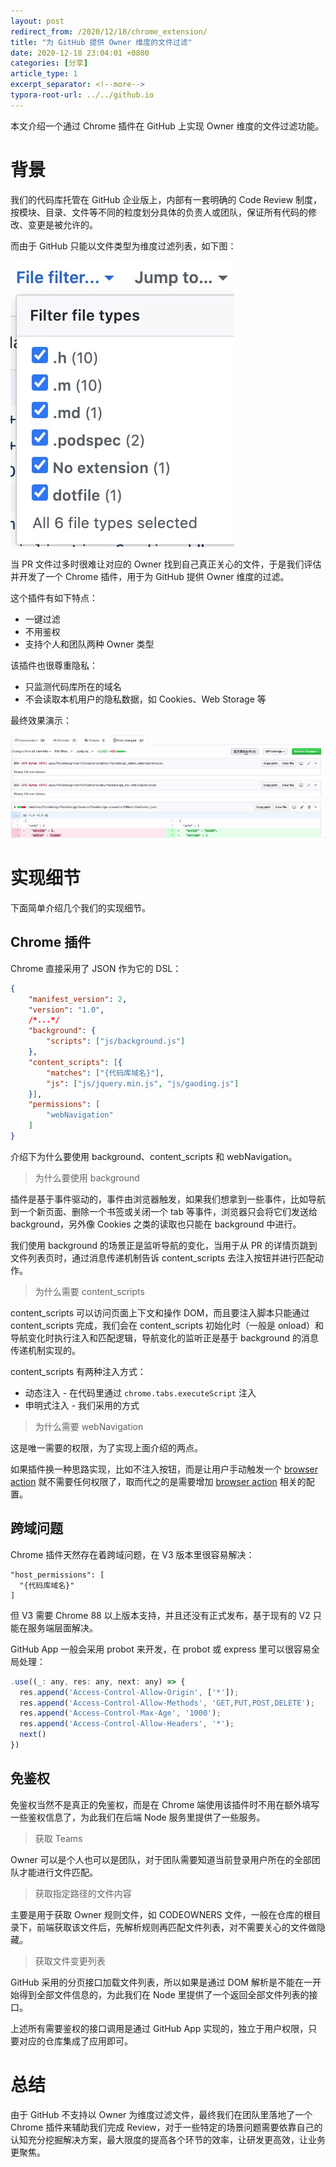 ```yaml
---
layout: post
redirect_from: /2020/12/18/chrome_extension/
title: "为 GitHub 提供 Owner 维度的文件过滤"
date: 2020-12-18 23:04:01 +0800
categories: [分享]
article_type: 1
excerpt_separator: <!--more-->
typora-root-url: ../../github.io
---
```


本文介绍一个通过 Chrome 插件在 GitHub 上实现 Owner 维度的文件过滤功能。

<!--more-->

# 背景

我们的代码库托管在 GitHub 企业版上，内部有一套明确的 Code Review 制度，按模块、目录、文件等不同的粒度划分具体的负责人或团队，保证所有代码的修改、变更是被允许的。

而由于 GitHub 只能以文件类型为维度过滤列表，如下图：

 ![image-20201219164446043](/assets/img/chrome_extension-1.png)

当 PR 文件过多时很难让对应的 Owner 找到自己真正关心的文件，于是我们评估并开发了一个 Chrome 插件，用于为 GitHub 提供 Owner 维度的过滤。

这个插件有如下特点：

- 一键过滤
- 不用鉴权
- 支持个人和团队两种 Owner 类型

该插件也很尊重隐私：

- 只监测代码库所在的域名
- 不会读取本机用户的隐私数据，如 Cookies、Web Storage 等

最终效果演示：

![ezgif.com-gif-maker](/assets/img/chrome_extension-2.gif)

# 实现细节

下面简单介绍几个我们的实现细节。

## Chrome 插件

Chrome 直接采用了 JSON 作为它的 DSL：

```json
{
    "manifest_version": 2,
    "version": "1.0",
    /*...*/
    "background": {
        "scripts": ["js/background.js"]
    },
    "content_scripts": [{
        "matches": ["{代码库域名}"],
        "js": ["js/jquery.min.js", "js/gaoding.js"]
    }],
    "permissions": [
        "webNavigation"
    ] 
}
```

介绍下为什么要使用 background、content_scripts 和 webNavigation。

> 为什么要使用 background

插件是基于事件驱动的，事件由浏览器触发，如果我们想拿到一些事件，比如导航到一个新页面、删除一个书签或关闭一个 tab 等事件，浏览器只会将它们发送给 background，另外像 Cookies 之类的读取也只能在 background 中进行。

我们使用 background 的场景正是监听导航的变化，当用于从 PR 的详情页跳到文件列表页时，通过消息传递机制告诉 content_scripts 去注入按钮并进行匹配动作。

> 为什么需要 content_scripts

content_scripts 可以访问页面上下文和操作 DOM，而且要注入脚本只能通过 content_scripts 完成，我们会在 content_scripts 初始化时（一般是 onload）和导航变化时执行注入和匹配逻辑，导航变化的监听正是基于 background 的消息传递机制实现的。

content_scripts 有两种注入方式：

- 动态注入 - 在代码里通过 `chrome.tabs.executeScript` 注入
- 申明式注入 - 我们采用的方式

> 为什么需要 webNavigation

这是唯一需要的权限，为了实现上面介绍的两点。

如果插件换一种思路实现，比如不注入按钮，而是让用户手动触发一个 [browser action](https://developer.chrome.com/docs/extensions/reference/browserAction/) 就不需要任何权限了，取而代之的是需要增加 [browser action](https://developer.chrome.com/docs/extensions/reference/browserAction/) 相关的配置。

## 跨域问题

Chrome 插件天然存在着跨域问题，在 V3 版本里很容易解决：

```javas
"host_permissions": [
  "{代码库域名}"
]
```

但 V3 需要 Chrome 88 以上版本支持，并且还没有正式发布，基于现有的 V2 只能在服务端层面解决。

GitHub App 一般会采用 probot 来开发，在 probot 或 express 里可以很容易全局处理：

```javascript
.use((_: any, res: any, next: any) => {
  res.append('Access-Control-Allow-Origin', ['*']);
  res.append('Access-Control-Allow-Methods', 'GET,PUT,POST,DELETE');
  res.append('Access-Control-Max-Age', '1000');
  res.append('Access-Control-Allow-Headers', '*');
  next()
})
```

## 免鉴权

免鉴权当然不是真正的免鉴权，而是在 Chrome 端使用该插件时不用在额外填写一些鉴权信息了，为此我们在后端 Node 服务里提供了一些服务。

> 获取 Teams

Owner 可以是个人也可以是团队，对于团队需要知道当前登录用户所在的全部团队才能进行文件匹配。

> 获取指定路径的文件内容

主要是用于获取 Owner 规则文件，如 CODEOWNERS 文件，一般在仓库的根目录下，前端获取该文件后，先解析规则再匹配文件列表，对不需要关心的文件做隐藏。

> 获取文件变更列表

GitHub 采用的分页接口加载文件列表，所以如果是通过 DOM 解析是不能在一开始得到全部文件信息的，为此我们在 Node 里提供了一个返回全部文件列表的接口。

上述所有需要鉴权的接口调用是通过 GitHub App 实现的，独立于用户权限，只要对应的仓库集成了应用即可。

# 总结

由于 GitHub 不支持以 Owner 为维度过滤文件，最终我们在团队里落地了一个 Chrome 插件来辅助我们完成 Review，对于一些特定的场景问题需要依靠自己的认知充分挖掘解决方案，最大限度的提高各个环节的效率，让研发更高效，让业务更聚焦。